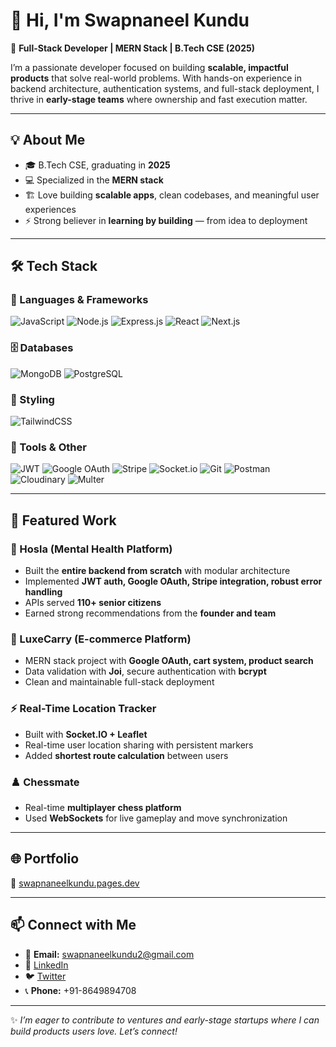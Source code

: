 # 👋 Hi, I'm Swapnaneel Kundu

🚀 **Full-Stack Developer | MERN Stack | B.Tech CSE (2025)**

I’m a passionate developer focused on building **scalable, impactful products** that solve real-world problems. With hands-on experience in backend architecture, authentication systems, and full-stack deployment, I thrive in **early-stage teams** where ownership and fast execution matter.

---

## 💡 About Me

* 🎓 B.Tech CSE, graduating in **2025**
* 💻 Specialized in the **MERN stack**
* 🏗️ Love building **scalable apps**, clean codebases, and meaningful user experiences
* ⚡ Strong believer in **learning by building** — from idea to deployment

---

## 🛠️ Tech Stack

### 🚀 Languages & Frameworks

![JavaScript](https://img.shields.io/badge/JavaScript-323330?style=for-the-badge\&logo=javascript\&logoColor=F7DF1E)
![Node.js](https://img.shields.io/badge/Node.js-43853D?style=for-the-badge\&logo=node.js\&logoColor=white)
![Express.js](https://img.shields.io/badge/Express.js-404D59?style=for-the-badge)
![React](https://img.shields.io/badge/React-20232A?style=for-the-badge\&logo=react\&logoColor=61DAFB)
![Next.js](https://img.shields.io/badge/Next.js-000000?style=for-the-badge\&logo=nextdotjs\&logoColor=white)

### 🗄️ Databases

![MongoDB](https://img.shields.io/badge/MongoDB-4EA94B?style=for-the-badge\&logo=mongodb\&logoColor=white)
![PostgreSQL](https://img.shields.io/badge/PostgreSQL-316192?style=for-the-badge\&logo=postgresql\&logoColor=white)

### 🎨 Styling

![TailwindCSS](https://img.shields.io/badge/Tailwind_CSS-38B2AC?style=for-the-badge\&logo=tailwind-css\&logoColor=white)

### 🔑 Tools & Other

![JWT](https://img.shields.io/badge/JWT-black?style=for-the-badge\&logo=JSON%20web%20tokens)
![Google OAuth](https://img.shields.io/badge/Google_OAuth-4285F4?style=for-the-badge\&logo=google\&logoColor=white)
![Stripe](https://img.shields.io/badge/Stripe-626CD9?style=for-the-badge\&logo=stripe\&logoColor=white)
![Socket.io](https://img.shields.io/badge/Socket.io-010101?style=for-the-badge\&logo=socket.io\&logoColor=white)
![Git](https://img.shields.io/badge/Git-F05032?style=for-the-badge\&logo=git\&logoColor=white)
![Postman](https://img.shields.io/badge/Postman-FF6C37?style=for-the-badge\&logo=postman\&logoColor=white)
![Cloudinary](https://img.shields.io/badge/Cloudinary-4285F4?style=for-the-badge\&logo=cloudinary\&logoColor=white)
![Multer](https://img.shields.io/badge/Multer-000000?style=for-the-badge\&logo=npm\&logoColor=white)

---

## 📌 Featured Work

### 🧠 Hosla (Mental Health Platform)

* Built the **entire backend from scratch** with modular architecture
* Implemented **JWT auth, Google OAuth, Stripe integration, robust error handling**
* APIs served **110+ senior citizens**
* Earned strong recommendations from the **founder and team**

### 🛒 LuxeCarry (E-commerce Platform)

* MERN stack project with **Google OAuth, cart system, product search**
* Data validation with **Joi**, secure authentication with **bcrypt**
* Clean and maintainable full-stack deployment

### ⚡ Real-Time Location Tracker

* Built with **Socket.IO + Leaflet**
* Real-time user location sharing with persistent markers
* Added **shortest route calculation** between users

### ♟️ Chessmate

* Real-time **multiplayer chess platform**
* Used **WebSockets** for live gameplay and move synchronization

---

## 🌐 Portfolio

🔗 [swapnaneelkundu.pages.dev](https://swapnaneelkundu.pages.dev)

---

## 📫 Connect with Me

* 📧 **Email:** [swapnaneelkundu2@gmail.com](mailto:swapnaneelkundu2@gmail.com)
* 🔗 [LinkedIn](https://www.linkedin.com/in/swapnaneel-kundu-8935751bb/)
* 🐦 [Twitter](https://x.com/KunduSwapnaneel)
* 📞 **Phone:** +91-8649894708

---

✨ *I’m eager to contribute to ventures and early-stage startups where I can build products users love. Let’s connect!*
